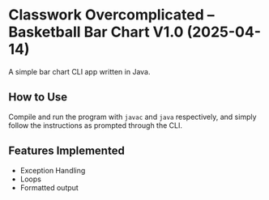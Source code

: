 # Classwork Overcomplicated – Basketball Bar Chart V1.0 (2025-04-14)

A simple bar chart CLI app written in Java.

## How to Use

Compile and run the program with `javac` and `java` respectively, and 
simply follow the instructions as prompted through the CLI.

## Features Implemented

- Exception Handling
- Loops
- Formatted output
